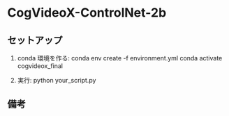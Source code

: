 # CogVideoX-ControlNet-2b


## セットアップ
1. conda 環境を作る:
conda env create -f environment.yml
conda activate cogvideox_final

2. 実行:
python your_script.py

## 備考